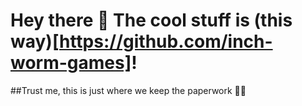 
# Hey there 👋  The cool stuff is (this way)[https://github.com/inch-worm-games]!

##Trust me, this is just where we keep the paperwork 📄🥱

